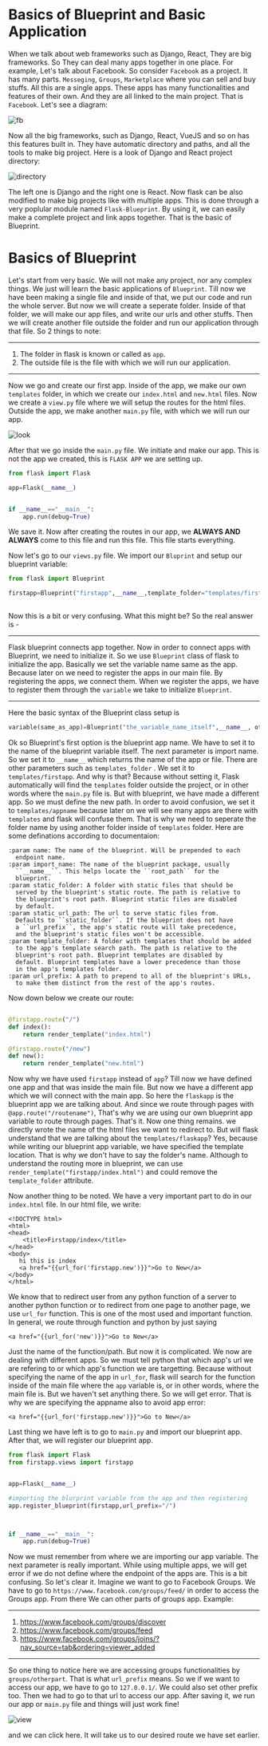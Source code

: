 # Basics of Blueprint and Basic Application
When we talk about web frameworks such as Django, React, They are big frameworks. So They can deal many apps together in one place. For example, Let's talk about
Facebook. So consider ``Facebook`` as a project. It has many parts. ``Messeging``, ``Groups``, ``Marketplace`` where you can sell and buy stuffs. All this are a single
apps. These apps has many functionalities and features of their own. And they are all linked to the main project. That is ``Facebook``. Let's see a diagram:

![fb](https://github.com/isfar17/Flask_Tutorial/blob/master/05.Flask%20BluePrints/1.flask_blueprint_basic_1%20app/images/what%20is%20project%20and%20apps.jpg)

Now all the big frameworks, such as Django, React, VueJS and so on has this features built in. They have automatic directory and paths, and all the tools to make
big project. Here is a look of Django and React project directory:

![directory](https://github.com/isfar17/Flask_Tutorial/blob/master/05.Flask%20BluePrints/1.flask_blueprint_basic_1%20app/images/collage.png)

The left one is Django and the right one is React. Now flask can be also modified to make big projects like with multiple apps. This is done through a very 
poplular module named  ``Flask-Blueprint``. By using it, we can easily make a complete project and link apps together. That is the basic of Blueprint.

# Basics of Blueprint
Let's start from very basic. We will not make any project, nor any complex things. We just will learn the basic applications of ``Blueprint``. Till now
we have been making a single file and inside of that, we put our code and run the whole server. But now we will create a seperate folder. Inside of that folder,
we will make our app files, and write our urls and other stuffs. Then we will create another file outside the folder and run our application through that file.
So 2 things to note:
***
1. The folder in flask is known or called as ``app``.
2. The outside file is the file with which we will run our application.
---
Now we go and create our first app. Inside of the app, we make our own ``templates`` folder, in which we create our ``index.html`` and ``new.html`` files.
Now we create a ``view.py`` file where we will setup the routes for the html files. Outside the app, we make another ``main.py`` file, with which we will
run our app.

![look](https://github.com/isfar17/Flask_Tutorial/blob/master/05.Flask%20BluePrints/1.flask_blueprint_basic_1%20app/images/file_look.jpg)

After that we go inside the ``main.py`` file. We initiate and make our app. This is not the app we created, this is ``FLASK APP`` we are setting up.
```python
from flask import Flask

app=Flask(__name__)


if __name__=="__main__":
    app.run(debug=True)
```
We save it. Now after creating the routes in our app, we **ALWAYS AND ALWAYS** come to this file and run this file. This file starts everything.

Now let's go to our ``views.py`` file. We import our ``Bluprint`` and setup our blueprint variable:
```python
from flask import Blueprint

firstapp=Blueprint("firstapp",__name__,template_folder="templates/firstapp")#we defined templates folder location
                                                                            #now it will look into the provided location
```
Now this is a bit or very confusing. What this might be? So the real answer is -
***

Flask blueprint connects app together. Now in order to connect apps with Blueprint, we need to initialize it. So we use ``Blueprint`` class of flask
to initialize the app. Basically we set the variable name same as the app. Because later on we need to register the apps in our main file. By registering
the apps, we connect them. When we register the apps, we have to register them through the ``variable`` we take to initialize ``Blueprint``.

---
Here the basic syntax of the Blueprint class setup is 
```python
variable(same_as_app)=Blueprint("the_variable_name_itself",__name__, other parameters)
```
Ok so Blueprint's first option is the blueprint app name. We have to set it to the name of the blueprint variable itself. The next parameter
is import name. So we set it to ``__name__`` which returns the name of the app or file. There are other parameters such as ``templates_folder`` . We set it
to ``templates/firstapp``. And why is that? Because without setting it, Flask automatically will find the  ``templates`` folder outside the project, or in
other words where the ``main.py`` file is. But with blueprint, we have made a different app. So we must define the new path. In order to avoid confusion,
we set it to ``templates/appname`` because later on we will see many apps are there with ``templates`` and flask will confuse them. That is why we need to
seperate the folder name by using another folder inside of ``templates`` folder.
Here are some definations according to documentaion:
```
:param name: The name of the blueprint. Will be prepended to each
  endpoint name.
:param import_name: The name of the blueprint package, usually
  ``__name__``. This helps locate the ``root_path`` for the
  blueprint.
:param static_folder: A folder with static files that should be
  served by the blueprint's static route. The path is relative to
  the blueprint's root path. Blueprint static files are disabled
  by default.
:param static_url_path: The url to serve static files from.
  Defaults to ``static_folder``. If the blueprint does not have
  a ``url_prefix``, the app's static route will take precedence,
  and the blueprint's static files won't be accessible.
:param template_folder: A folder with templates that should be added
  to the app's template search path. The path is relative to the
  blueprint's root path. Blueprint templates are disabled by
  default. Blueprint templates have a lower precedence than those
  in the app's templates folder.
:param url_prefix: A path to prepend to all of the blueprint's URLs,
  to make them distinct from the rest of the app's routes.
```
Now down below we create our route:
```python

@firstapp.route("/")
def index():
    return render_template("index.html")

@firstapp.route("/new")
def new():
    return render_template("new.html")

```
Now why we have used ``firstapp`` instead of ``app``? Till now we have defined one app and that was inside the main file. But now we have a different app
which we will connect with the main app. So here the ``flaskapp`` is the blueprint app we are talking about. And since we route through pages with
``@app.route("/routename")``, That's why we are using our own blueprint app variable to route through pages. That's it. Now one thing remains. we 
directly wrote the name of the html files we want to redirect to. But will flask understand that we are talking about the ``templates/flaskapp``? Yes, 
because while writing our blueprint app variable, we have specified the template location. That is why we don't have to say the folder's name. Although
to understand the routing more in blueprint, we can use ``render_template("firstapp/index.html")`` and could remove the ``template_folder`` attribute.

Now another thing to be noted. We have a very important part to do in our ``index.html`` file. In our html file, we write:
```html+jinja
<!DOCTYPE html>
<html>
<head>
    <title>Firstapp/index</title>
</head>
<body>
   hi this is index 
   <a href="{{url_for('firstapp.new')}}">Go to New</a>
</body>
</html>
```
We know that to redirect user from any python function of a server to another python function or to redirect from one page to another page, we use
``url_for`` function. This is one of the most used and important function. In general, we route through function and python by just saying
```html+jinja
<a href="{{url_for('new')}}">Go to New</a>
```

Just the name of the function/path. But now it is complicated. We now are dealing with different apps. So we must tell python that which app's url we are
refering to or which app's function we are targetting. Because without specifying the name of the app in ``url_for``, flask will search for the function
inside of the main file where the ``app`` variable is, or in other words, where the main file is. But we haven't set anything there. So we will get error.
That is why we are specifying the appname also to avoid app error:

```html+jinja
<a href="{{url_for('firstapp.new')}}">Go to New</a>
```

Last thing we have left is to go to ``main.py`` and import our blueprint app. After that, we will register our blueprint app. 
```python
from flask import Flask
from firstapp.views import firstapp


app=Flask(__name__)

#importing the blurprint variable from the app and then registering
app.register_blueprint(firstapp,url_prefix="/")



if __name__=="__main__":
    app.run(debug=True)
```
Now we must remember from where we are importing our app variable. The next parameter is really important. While using multiple apps, we will get error
if we do not define where the endpoint of the apps are. This is a bit confusing. So let's clear it. Imagine we want to go to Facebook Groups. We have to
go to ``https://www.facebook.com/groups/feed/`` in order to access the Groups app. From there We can other parts of groups app. Example:
***
1. https://www.facebook.com/groups/discover
2. https://www.facebook.com/groups/feed
3. https://www.facebook.com/groups/joins/?nav_source=tab&ordering=viewer_added
---
So one thing to notice here we are accessing groups functionalities by ``groups/otherpart``. That is what ``url_prefix`` means. So we if we want to
access our app, we have to go to ``127.0.0.1/``. We could also set other prefix too. Then we had to go to that url to access our app. After saving it,
we run our app or ``main.py`` file and things will just work fine!

![view](https://github.com/isfar17/Flask_Tutorial/blob/master/05.Flask%20BluePrints/1.flask_blueprint_basic_1%20app/images/first_look.jpg)

and we can click here. It will take us to our desired route we have set earlier.
